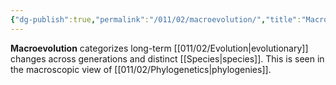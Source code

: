 ```yaml
---
{"dg-publish":true,"permalink":"/011/02/macroevolution/","title":"Macroevolution","tags":["BIOL422"],"noteIcon":"fallback","created":"2024-09-26T13:45:04.101-07:00","updated":"2024-09-26T15:21:00.405-07:00"}
---
```


**Macroevolution** categorizes long-term [[011/02/Evolution\|evolutionary]] changes across generations and distinct [[Species\|species]]. This is seen in the macroscopic view of [[011/02/Phylogenetics\|phylogenies]].